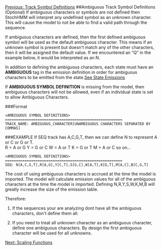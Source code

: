[Previous: Track Symbol Definitions](Track-Symbol-Definitions)
##Ambiguous Track Symbol Definitions (Optional)
If ambiguous characters or symbols are not defined then StochHMM will interpret any undefined symbol as an unknown character.  This will cause the model to not be able to find a valid path through the sequence.  

If ambiguous characters are defined, then the first defined ambiguous symbol will be used as the default ambiguous character. This means if an unknown symbol is present but doesn't match any of the other characters, then it will be assigned the default value. If we encountered an “Q” in the example below, it would be interpreted as an N.

In addition to defining the ambiguous characters, each state must have an **AMBIGUOUS** tag in the emission definition in order for ambiguous characters to be emitted from the state.[See State Emissions](State-Emissions)

If **AMBIGUOUS SYMBOL DEFINITION** is missing from the model, then ambiguous characters will not be allowed, even if an individual state is set to allow Ambiguous Characters.

###Format

```
<AMBIGUOUS SYMBOL DEFINITIONS>
======================================================
TRACK_NAME: AMBIGUOUS_CHARACTER[UNAMBIGUOUS CHARACTERS SEPARATED BY COMMAS]
```


###EXAMPLE
If SEQ track has A,C,G,T, then we can define N to represent A or C or G or T.  
R = A or G
Y = G or C
W = A or T
K = G or T
M = A or C
 so on...


```
<AMBIGUOUS SYMBOL DEFINITIONS>
======================================================
SEQ: N[A,C,G,T],R[A,G],Y[C,T],S[G,C],W[A,T],K[G,T],M[A,C],B[C,G,T]
```

The cost of using ambiguous characters is accrued at the time the model is imported.  The model will calculate emission values for all of the ambiguous characters at the time the model is imported.  Defining N,R,Y,S,W,K,M,B will greatly increase the size of the emission table.   

Therefore:

1. If the sequences your are analyzing dont have all the ambiguous characters, don't define them all.  

2. If you need to treat all unknown character as an ambiguous character, define one ambiguous characters.  By design the first ambiguous character will be used for all unknowns. 

[Next: Scaling Functions](Scaling-Functions)
